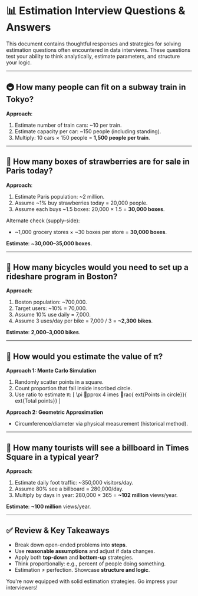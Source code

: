 
# 📊 Estimation Interview Questions & Answers

This document contains thoughtful responses and strategies for solving estimation questions often encountered in data interviews. These questions test your ability to think analytically, estimate parameters, and structure your logic.

---

## 🚇 How many people can fit on a subway train in Tokyo?

**Approach**:
1. Estimate number of train cars: ~10 per train.
2. Estimate capacity per car: ~150 people (including standing).
3. Multiply: 10 cars × 150 people = **1,500 people per train**.

---

## 🍓 How many boxes of strawberries are for sale in Paris today?

**Approach**:
1. Estimate Paris population: ~2 million.
2. Assume ~1% buy strawberries today = 20,000 people.
3. Assume each buys ~1.5 boxes: 20,000 × 1.5 = **30,000 boxes**.

Alternate check (supply-side):
- ~1,000 grocery stores × ~30 boxes per store = **30,000 boxes**.

**Estimate**: ~**30,000–35,000 boxes**.

---

## 🚴 How many bicycles would you need to set up a rideshare program in Boston?

**Approach**:
1. Boston population: ~700,000.
2. Target users: ~10% = 70,000.
3. Assume 10% use daily = 7,000.
4. Assume 3 uses/day per bike = 7,000 / 3 = **~2,300 bikes**.

**Estimate**: **2,000–3,000 bikes**.

---

## 🔢 How would you estimate the value of π?

**Approach 1: Monte Carlo Simulation**  
1. Randomly scatter points in a square.
2. Count proportion that fall inside inscribed circle.
3. Use ratio to estimate π:
   \[
   \pi pprox 4 	imes rac{	ext{Points in circle}}{	ext{Total points}}
   \]

**Approach 2: Geometric Approximation**  
- Circumference/diameter via physical measurement (historical method).

---

## 🗽 How many tourists will see a billboard in Times Square in a typical year?

**Approach**:
1. Estimate daily foot traffic: ~350,000 visitors/day.
2. Assume 80% see a billboard = 280,000/day.
3. Multiply by days in year: 280,000 × 365 = **~102 million** views/year.

**Estimate**: **~100 million** views/year.

---

## ✅ Review & Key Takeaways

- Break down open-ended problems into **steps**.
- Use **reasonable assumptions** and adjust if data changes.
- Apply both **top-down** and **bottom-up** strategies.
- Think proportionally: e.g., percent of people doing something.
- Estimation ≠ perfection. Showcase **structure and logic**.

You're now equipped with solid estimation strategies. Go impress your interviewers!
